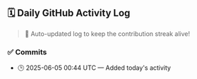 ## 🗓️ Daily GitHub Activity Log

> 🤖 Auto-updated log to keep the contribution streak alive!

### ✅ Commits

- 🕒 2025-06-05 00:44 UTC — Added today's activity

